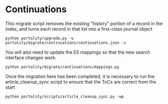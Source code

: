 # Continuations

This migrate script removes the existing "history" portion of a record in the index, and turns each record in
that list into a first-class journal object

    python portality/upgrade.py -u portality/migrate/continuations/continuations.json -v
    
    
You will also need to update the ES mappings so that the new search interface changes work:

    python portality/migrate/continuations/mappings.py

    
Once the migration here has been completed, it is necessary to run the article_cleanup_sync script to ensure that the ToCs are correct from the start

    python portality/scripts/article_cleanup_sync.py -wp
    
